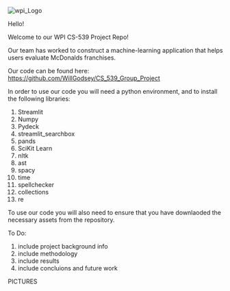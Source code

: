 
                                                                     


![wpi_Logo](https://github.com/WillGodsey/CS_539_Group_Project/assets/25188342/9ff684f1-381b-46db-8530-82af96ddb083)

Hello!

Welcome to our WPI CS-539 Project Repo!

Our team has worked to construct a machine-learning application that helps users evaluate McDonalds franchises.

Our code can be found here: https://github.com/WillGodsey/CS_539_Group_Project

In order to use our code you will need a python environment, and to install the following libraries:
1. Streamlit
2. Numpy
3. Pydeck
4. streamlit_searchbox
5. pands
6. SciKit Learn
7. nltk
8. ast
9. spacy
10. time
11. spellchecker
12. collections
13. re

To use our code you will also need to ensure that you have downlaoded the necessary assets from the repository.


To Do:
1. include project background info
2. include methodology
3. include results
4. include concluions and future work

PICTURES
